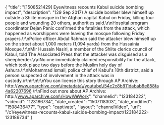 {
    "title": "[1508521429] Eyewitness recounts Kabul suicide bombing impact",
    "description": "(29 Sep 2017) A suicide bomber blew himself up outside a Shiite mosque in the Afghan capital Kabul on Friday, killing four people and wounding 20 others, authorities said.\r\nHospital program coordinator Dejan Panic confirmed the fatalities from the attack, which happened as worshippers were leaving the mosque following Friday prayers.\r\nPolice officer Abdul Rahman said the attacker blew himself up on the street about 1,000 meters (1,094 yards) from the Hussainia Mosque.\r\nMir Hussain Nasiri, a member of the Shiite clerics council of Kabul, told The Associated Press that the attacker was disguised as a sheepherder.\r\nNo one immediately claimed responsibility for the attack, which took place two days before the Muslim holy day of Ashura.\r\nMohammad Ismail, police chief of Kabul's 10th district, said a person suspected of involvement in the attack was in custody.\r\n\r\n\r\nYou can license this story through AP Archive: http:\/\/www.aparchive.com\/metadata\/youtube\/54c2c8b811dabab8e858fa4a62207696 \r\nFind out more about AP Archive: http:\/\/www.aparchive.com\/HowWeWork",
    "channelid": "123184222",
    "videoid": "123186734",
    "date_created": "1507118303",
    "date_modified": "1508436477",
    "type": "captivate",
    "layout": "channelVideo",
    "url": "\/c1\/eyewitness-recounts-kabul-suicide-bombing-impact\/123184222-123186734"
}